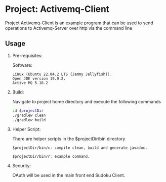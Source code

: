 # Project: Activemq-Client

Project Activemq-Client is an example program that can be used to send operations to Activemq-Server over http via the command line

## Usage

1. Pre-requisites:

    Software:
      
    ```text
    Linux (Ubuntu 22.04.2 LTS (Jammy Jellyfish)).
    Open JDK version 19.0.2.
    Active MQ 5.18.2
    ```
        
2. Build:

    Navigate to project home directory and execute the following commands

    ```bash
    cd $projectDir
    ./gradlew clean
    ./gradlew build
    ```
    
3. Helper Script:

    There are helper scripts in the $projectDir/bin directory
    
    ```text
    $projectDir/bin/c: compile clean, build and generate javadoc.
    ```

    ```text
    $projectDir/bin/r: example command.
    ```
    
4. Security:

   OAuth will be used in the main front end Sudoku Client.
